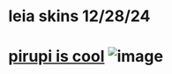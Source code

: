# leia skins 12/28/24

# [pirupi is cool](https://drive.google.com/file/d/1lHYcTbIRSs0cM407fAlhgE1S3Q6jnQkN/view?usp=sharing) ![image](https://cdn.discordapp.com/attachments/1184967342602604606/1224882866115313674/screenshot574.jpg?ex=677144d0&is=676ff350&hm=1da32a60b45d38c863cb34ad6f377d496b3f333c9d3c98e21edec8c0b4126c91&)
